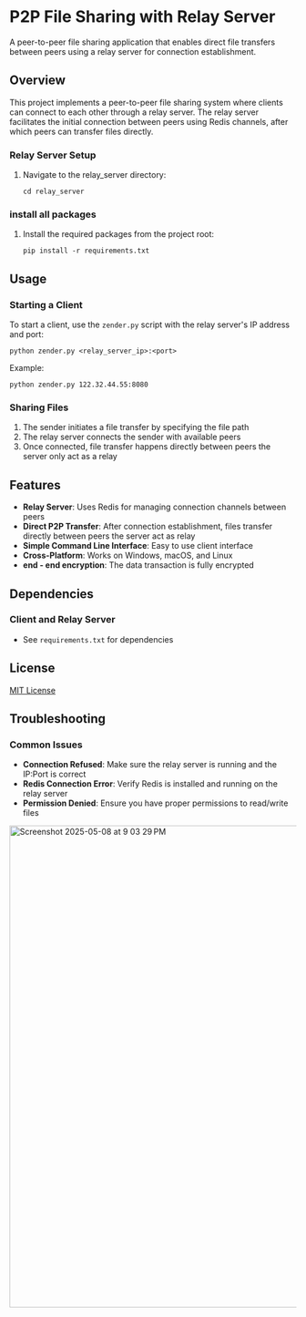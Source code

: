 # P2P File Sharing with Relay Server

A peer-to-peer file sharing application that enables direct file transfers between peers using a relay server for connection establishment.

## Overview

This project implements a peer-to-peer file sharing system where clients can connect to each other through a relay server. The relay server facilitates the initial connection between peers using Redis channels, after which peers can transfer files directly.


### Relay Server Setup

1. Navigate to the relay_server directory:
   ```
   cd relay_server
   ```

### install all packages

1. Install the required packages from the project root:
   ```
   pip install -r requirements.txt
   ```

## Usage

### Starting a Client

To start a client, use the `zender.py` script with the relay server's IP address and port:

```
python zender.py <relay_server_ip>:<port>
```

Example:
```
python zender.py 122.32.44.55:8080
```

### Sharing Files

1. The sender initiates a file transfer by specifying the file path
2. The relay server connects the sender with available peers
3. Once connected, file transfer happens directly between peers the server only act as a relay 

## Features

- **Relay Server**: Uses Redis for managing connection channels between peers
- **Direct P2P Transfer**: After connection establishment, files transfer directly between peers the server act as relay 
- **Simple Command Line Interface**: Easy to use client interface
- **Cross-Platform**: Works on Windows, macOS, and Linux
- **end - end encryption**: The data transaction is fully encrypted

## Dependencies


### Client and Relay Server
- See `requirements.txt` for dependencies

## License

[MIT License](LICENSE)

## Troubleshooting

### Common Issues

- **Connection Refused**: Make sure the relay server is running and the IP:Port is correct
- **Redis Connection Error**: Verify Redis is installed and running on the relay server
- **Permission Denied**: Ensure you have proper permissions to read/write files


<img width="846" alt="Screenshot 2025-05-08 at 9 03 29 PM" src="https://github.com/user-attachments/assets/00323825-7786-49ce-a810-601d73e3d3d7" />
